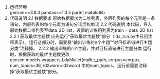 1. 运行环境  
        gensim==3.8.3
        pandas==1.3.5
        pprint
        matplotlib
2. 代码说明
2.1 数据要求
原始数据要求为二维列表，外层列表的每个元素是一条语句，内层列表的每个元素为语句分词后的单词
2.2 代码说明
本代码，导入原始数据二维列表至data_2D_list，设置的训练用列表为train = data_2D_list
2.2.1 获取最优主题数
应先运行“获取最优主题数”部分（lda_run.py中已用注释表示），运行这部分时，需要将“输出训练的n个主题”“对目标语句进行主题分类”注释掉。
2.2.2 输出训练的n个主题，并对目标语句进行主题分类
运行时，根据获取的最优主题数更改
gensim.models.wrappers.LdaMallet(mallet_path, corpus=corpus, num_topics=36, id2word=id2word)
中的num_topics。运行前需要注释掉“获取最优主题数”部分。